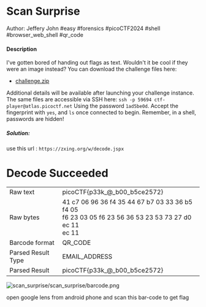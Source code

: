 # Scan Surprise

Author: Jeffery John
#easy #forensics #picoCTF2024 #shell #browser_web_shell #qr_code
#### Description

I've gotten bored of handing out flags as text. Wouldn't it be cool if they were an image instead? You can download the challenge files here:

- [challenge.zip](https://artifacts.picoctf.net/c_atlas/2/challenge.zip)

Additional details will be available after launching your challenge instance.
The same files are accessible via SSH here: `ssh -p 59694 ctf-player@atlas.picoctf.net` Using the password `1ad5be0d`. Accept the fingerprint with `yes`, and `ls` once connected to begin. Remember, in a shell, passwords are hidden!

##### Solution: 
use this url : `https://zxing.org/w/decode.jspx`
# Decode Succeeded

|                    |                                                                                                                 |
| ------------------ | --------------------------------------------------------------------------------------------------------------- |
| Raw text           | picoCTF{p33k_@_b00_b5ce2572}                                                                                    |
| Raw bytes          | 41 c7 06 96 36 f4 35 44   67 b7 03 33 36 b5 f4 05<br>f6 23 03 05 f6 23 56 36   53 23 53 73 27 d0 ec 11<br>ec 11 |
| Barcode format     | QR_CODE                                                                                                         |
| Parsed Result Type | EMAIL_ADDRESS                                                                                                   |
| Parsed Result      | picoCTF{p33k_@_b00_b5ce2572}                                                                                    |
![scan\_surprise/scan_surprise/barcode.png](barcode.png)

open google lens from android phone and scan this bar-code to get flag
